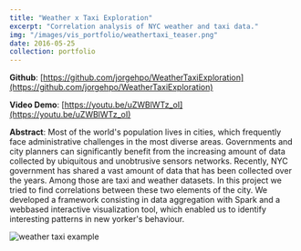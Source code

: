```yaml
---
title: "Weather x Taxi Exploration"
excerpt: "Correlation analysis of NYC weather and taxi data."
img: "/images/vis_portfolio/weathertaxi_teaser.png"
date: 2016-05-25
collection: portfolio
---
```


**Github**: [https://github.com/jorgehpo/WeatherTaxiExploration](https://github.com/jorgehpo/WeatherTaxiExploration)

**Video Demo**: [https://youtu.be/uZWBlWTz_oI](https://youtu.be/uZWBlWTz_oI)

**Abstract**: Most of the world's population lives in cities, which frequently face administrative challenges in the most diverse areas. Governments and city planners can significantly benefit from the increasing amount of data collected by ubiquitous and unobtrusive sensors networks. Recently, NYC government has shared a vast amount of data that has been collected over the years. Among those are taxi and weather datasets. In this project we tried to find correlations between these two elements of the city. We developed a framework consisting in data aggregation with Spark and a web­based interactive visualization tool, which enabled us to identify interesting patterns in new yorker's behaviour.

![weather taxi example]({{site.url}}/images/vis_portfolio/weathertaxi.jpg)